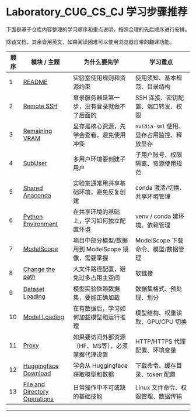 # Laboratory_CUG_CS_CJ 学习步骤推荐

下面是基于仓库内容整理的学习顺序和重点说明，按照合理的先后顺序进行安排。

除该文档，其余皆用英文，如果阅读困难可以使用浏览器自带的翻译功能。

| 顺序 | 模块 / 主题 | 为什么要先学 | 学习重点 |
|------|-------------|--------------|----------|
| 1 | [README](https://github.com/arno0129/Laboratory_CUG_CS_CJ/blob/main/README.md) | 实验室使用规则和资源约束 | 使用须知、基本规范、目录结构 |
| 2 | [Remote SSH](https://github.com/arno0129/Laboratory_CUG_CS_CJ/blob/main/Remote%20SSH.md) | 登录服务器是第一步，没有登录就做不了后面的 | SSH 连接、密钥配置、端口转发、权限 |
| 3 | [Remaining VRAM](https://github.com/arno0129/Laboratory_CUG_CS_CJ/blob/main/Remaining%20VRAM.md) | 显存是核心资源，先学会查看，避免使用冲突 | `nvidia-smi` 使用、显存占用监控、释放显存 |
| 4 | [SubUser](https://github.com/arno0129/Laboratory_CUG_CS_CJ/blob/main/SubUser.md) | 多用户环境要创建子用户 | 子用户账号、权限隔离、资源使用规范 |
| 5 | [Shared Anaconda](https://github.com/arno0129/Laboratory_CUG_CS_CJ/blob/main/Shared%20Anaconda.md) | 实验室通常用共享基础环境，避免反复创建 | conda 激活/切换、共享环境管理 |
| 6 | [Python Environment](https://github.com/arno0129/Laboratory_CUG_CS_CJ/blob/main/Python%20Environment.md) | 在共享环境的基础上，学习如何独立配置环境 | venv / conda 建环境、依赖管理 |
| 7 | [ModelScope](https://github.com/arno0129/Laboratory_CUG_CS_CJ/blob/main/ModelScope.md) | 项目中部分模型/数据用到 ModelScope 镜像，需要掌握 | ModelScope 下载命令、模型/数据管理 |
| 8 | [Change the path](https://github.com/arno0129/Laboratory_CUG_CS_CJ/blob/main/Change%20the%20path.md) | 大文件路径配置，避免过多占用主空间 | 软链接 |
| 9 | [Dataset Loading](https://github.com/arno0129/Laboratory_CUG_CS_CJ/blob/main/Dataset%20Loading.md) | 模型实验依赖数据集，要能正确加载 | 数据集格式、预处理、划分 |
| 10 | [Model Loading](https://github.com/arno0129/Laboratory_CUG_CS_CJ/blob/main/Model%20Loading.md) | 在有数据后，学习如何加载模型和运行推理 | 模型结构、权重读取、GPU/CPU 切换 |
| 11 | [Proxy](https://github.com/arno0129/Laboratory_CUG_CS_CJ/blob/main/Proxy.md) | 如果要访问外部资源（HF、MS等），必须掌握代理设置 | HTTP/HTTPS 代理配置、环境变量 |
| 12 | [Huggingface Download](https://github.com/arno0129/Laboratory_CUG_CS_CJ/blob/main/Huggingface%20Download.md) | 学会从 Huggingface 获取模型和数据 | 下载命令、缓存目录、token 配置 |
| 13 | [File and Directory Operations](https://github.com/arno0129/Laboratory_CUG_CS_CJ/blob/main/File%20and%20Directory%20Operations.md) | 日常操作中不可或缺的基础技能 | Linux 文件命令、权限管理、数据传输 |

---
